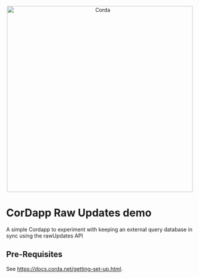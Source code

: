 <p align="center">
  <img src="https://www.corda.net/wp-content/uploads/2016/11/fg005_corda_b.png" alt="Corda" width="500">
</p>

# CorDapp Raw Updates demo 

A simple Cordapp to experiment with keeping an external query database in sync using the rawUpdates
API 

## Pre-Requisites

See https://docs.corda.net/getting-set-up.html.

